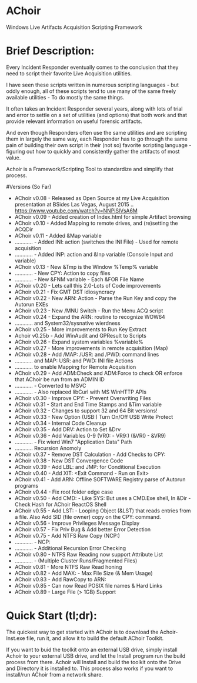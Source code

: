 # AChoir
Windows Live Artifacts Acquisition Scripting Framework

# Brief Description:
Every Incident Responder eventually comes to the conclusion that they need to 
script their favorite Live Acquisition utilities.

I have seen these scripts written in numerous scripting languages - but oddly 
enough, all of these scripts tend to use many of the same freely available 
utilities - To do mostly the same things.

It often takes an Incident Responder several years, along with lots of trial 
and error to settle on a set of utilities (and options) that both work and 
that provide relevant information on useful forensic artifacts.

And even though Responders often use the same utilities and are scripting them 
in largely the same way, each Responder has to go through the same pain of 
building their own script in their (not so) favorite scripting language - 
figuring out how to quickly and consistently gather the artifacts of most value. 

Achoir is a Framework/Scripting Tool to standardize and simplify that process.


#Versions (So Far)
* AChoir v0.08 - Released as Open Source at my Live Acquisition presentation 
   at BSides Las Vegas, August 2015
.. https://www.youtube.com/watch?v=NNPiSlVsA6M
* AChoir v0.09 - Added creation of Index.html for simple Artifact browsing
* AChoir v0.10 - Added Mapping to remote drives, and (re)setting the ACQDir
* AChoir v0.11 - Added &Map variable 
* ............ - Added INI: action (switches the INI File) - Used for remote acquisition
* ............ -  Added INP: action and &Inp variable (Console Input and variable)
* AChoir v0.13 - New &Tmp is the Window %Temp% variable
* ............ -  New CPY: Action to copy files
* ............ -  New &FNM variable - Each &FOR File Name
* AChoir v0.20 - Lets call this 2.0-Lots of Code improvements
* AChoir v0.21 - Fix GMT DST idiosyncracy
* AChoir v0.22 - New ARN: Action - Parse the Run Key and copy the Autorun EXEs
* AChoir v0.23 - New /MNU Switch - Run the Menu.ACQ script
* AChoir v0.24 - Expand the ARN: routine to recognize WOW64
* ............    and System32/sysnative wierdness
* AChoir v0.25 - More improvements to Run Key Extract
* Achoir v0.25b - Add WinAudit and GPResult to Scripts
* AChoir v0.26 - Expand system variables %variable%
* AChoir v0.27 - More improvements in remote acquisition (Map)
* AChoir v0.28 - Add /MAP:  /USR:  and  /PWD:  command lines
* ............   and MAP:  USR:  and  PWD:  INI file Actions
* ............   to enable Mapping for Remote Acquisition
* AChoir v0.29 - Add ADM:Check and ADM:Force to check OR enforce that AChoir be run from an ADMIN ID
* ............ - Converted to MSVC 
* ............ - Also replaced libCurl with MS WinHTTP APIs
* AChoir v0.30 - Improve CPY: - Prevent Overwriting Files
* AChoir v0.31 - Start and End Time Stamps and &Tim variable
* AChoir v0.32 - Changes to support 32 and 64 Bit versions!
* AChoir v0.33 - New Option (USB:) Turn On/Off USB Write Protect
* AChoir v0.34 - Internal Code Cleanup
* AChoir v0.35 - Add DRV: Action to Set &Drv
* AChoir v0.36 - Add Variables 0-9 (VR0: - VR9:) (&VR0 - &VR9)
* ............ - Fix wierd Win7 "Application Data" Path
* ............   Recursion Anomoly
* AChoir v0.37 - Remove DST Calculation - Add Checks to CPY:
* AChoir v0.38 - New DST Convergence Code
* AChoir v0.39 - Add LBL: and JMP: for Conditional Execution
* AChoir v0.40 - Add XIT: <Exit Command - Run on Exit>
* AChoir v0.41 - Add ARN:<Offline Registry File> Offline SOFTWARE Registry parse of Autorun programs 
* AChoir v0.44 - Fix root folder edge case
* AChoir v0.50 - Add CMD: - Like SYS: But uses a CMD.Exe shell, In &Dir - Check Hash for AChoir ReactOS Shell
* AChoir v0.55 - Add LST: - Looping Object (&LST) that reads entries from a file.  Also Add SID (file owner) copy on the CPY: command.
* AChoir v0.56 - Improve Privileges Message Display
* AChoir v0.57 - Fix Priv Bug & Add better Error Detection
* AChoir v0.75 - Add NTFS Raw Copy (NCP:)
* ............ - NCP:<Wilcard File Search> <Destination Dir>
* ............ - Additional Recursion Error Checking
* AChoir v0.80 - NTFS Raw Reading now support Attribute List
* ............ - (Multiple Cluster Runs/Fragmented Files)
* AChoir v0.81 - More NTFS Raw Read honing
* AChoir v0.82 - Add MAX: - Max File Size (& Mem Usage)
* AChoir v0.83 - Add RawCopy to ARN:
* AChoir v0.85 - Can now Read POSIX file names & Hard Links
* AChoir v0.89 - Large File (> 1GB) Support


# Quick Start (tl;dr):
The quickest way to get started with AChoir is to download the Achoir-Inst.exe 
file, run it, and allow it to build the default AChoir Toolkit.  

If you want to buid the toolkit onto an external USB drive, simply install Achoir 
to your external USB drive, and let the Install program run the build process 
from there.  Achoir will Install and build the toolkit onto the Drive and 
Directory it is installed to. This process also works if you want to install/run
AChoir from a network share.
